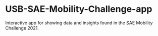 # USB-SAE-Mobility-Challenge-app
Interactive app for showing data and insights found in the SAE Mobility Challenge 2021.
